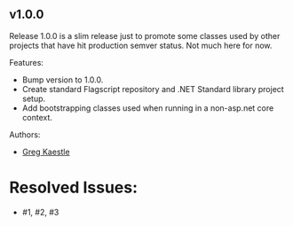 ## v1.0.0  

Release 1.0.0 is a slim release just to promote some classes used by other projects that have hit production semver status. Not much here for now.     

Features:  
* Bump version to 1.0.0.  
* Create standard Flagscript repository and .NET Standard library project setup.  
* Add bootstrapping classes used when running in a non-asp.net core context.  

Authors: 
* [Greg Kaestle](mailto:flagscript@gmail.com)  

# Resolved Issues:    
* #1, #2, #3  
